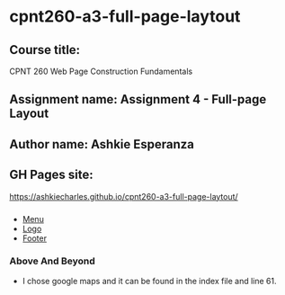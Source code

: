 # cpnt260-a3-full-page-laytout
## Course title: 
CPNT 260
Web Page Construction Fundamentals
## Assignment name: Assignment 4 - Full-page Layout
## Author name: Ashkie Esperanza
## GH Pages site:
https://ashkiecharles.github.io/cpnt260-a3-full-page-laytout/



### 
- [Menu](https://youtu.be/urol_SD1wz4?si=QzyV1Vx0hBobhlfd)
- [Logo](https://www.tutorialspoint.com/css/css_positioning.htm#:~:text=Absolute%20Positioning&text=top%2Dleft%20corner.-,You%20can%20use%20two%20values%20top%20and%20left%20along%20with,a%20negative%20value%20for%20top.)
- [Footer](https://www.youtube.com/watch?app=desktop&si=YlZg7nJHDae8lI7n&v=TaXql0h_wCA&feature=youtu.be)


### Above And Beyond 
- I chose google maps and it can be found in the index file and line 61.
